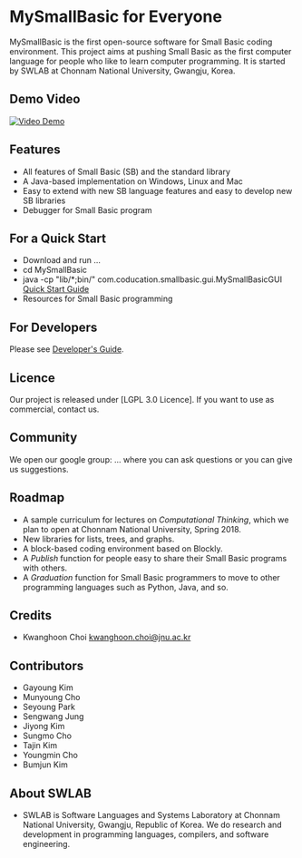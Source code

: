 # MySmallBasic for Everyone
MySmallBasic is the first open-source software for Small Basic coding environment. This project aims at pushing Small Basic as the first computer language for people who like to learn computer programming. It is started by SWLAB at Chonnam National University, Gwangju, Korea.

## Demo Video

[![Video Demo](https://github.com/kwanghoon/MySmallBasic/docs/SCREENSHOT/gui.JPG)](https://youtu.be/5GE5OvxxhKA "MySmallBasic in Action")

## Features
- All features of Small Basic (SB) and the standard library
- A Java-based implementation on Windows, Linux and Mac
- Easy to extend with new SB language features and easy to develop new SB libraries
- Debugger for Small Basic program

## For a Quick Start
 - Download and run ...
 - cd MySmallBasic
 - java -cp "lib/*;bin/" com.coducation.smallbasic.gui.MySmallBasicGUI
  [Quick Start Guide](https://github.com/kwanghoon)
 - Resources for Small Basic programming


## For Developers
Please see [Developer's Guide](https://github.com/kwanghoon).


## Licence
Our project is released under [LGPL 3.0 Licence]. If you want to use as commercial, contact us.

## Community
We open our google group: ... where you can ask questions or you can give us suggestions.

## Roadmap
- A sample curriculum for lectures on *Computational Thinking*, which we plan to open at Chonnam National University, Spring 2018.
- New libraries for lists, trees, and graphs.
- A block-based coding environment based on Blockly.
- A *Publish* function for people easy to share their Small Basic programs with others.
- A *Graduation* function for Small Basic programmers to move to other programming languages such as Python, Java, and so.

## Credits
- Kwanghoon Choi <kwanghoon.choi@jnu.ac.kr>

## Contributors
- Gayoung Kim
- Munyoung Cho
- Seyoung Park
- Sengwang Jung
- Jiyong Kim
- Sungmo Cho
- Tajin Kim
- Youngmin Cho
- Bumjun Kim

## About SWLAB
- SWLAB is Software Languages and Systems Laboratory at Chonnam National University, Gwangju, Republic of Korea. We do research and development in programming languages, compilers, and software engineering. 
